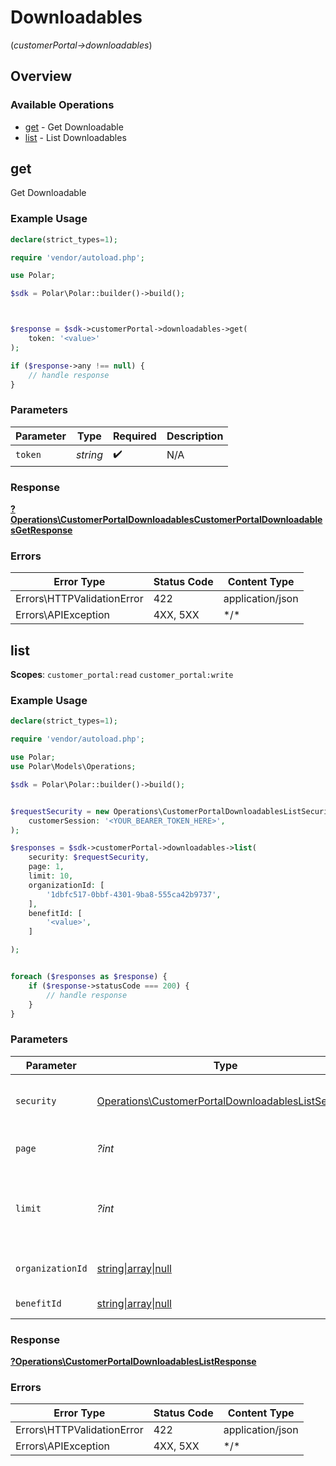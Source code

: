 # Downloadables
(*customerPortal->downloadables*)

## Overview

### Available Operations

* [get](#get) - Get Downloadable
* [list](#list) - List Downloadables

## get

Get Downloadable

### Example Usage

```php
declare(strict_types=1);

require 'vendor/autoload.php';

use Polar;

$sdk = Polar\Polar::builder()->build();



$response = $sdk->customerPortal->downloadables->get(
    token: '<value>'
);

if ($response->any !== null) {
    // handle response
}
```

### Parameters

| Parameter          | Type               | Required           | Description        |
| ------------------ | ------------------ | ------------------ | ------------------ |
| `token`            | *string*           | :heavy_check_mark: | N/A                |

### Response

**[?Operations\CustomerPortalDownloadablesCustomerPortalDownloadablesGetResponse](../../Models/Operations/CustomerPortalDownloadablesCustomerPortalDownloadablesGetResponse.md)**

### Errors

| Error Type                 | Status Code                | Content Type               |
| -------------------------- | -------------------------- | -------------------------- |
| Errors\HTTPValidationError | 422                        | application/json           |
| Errors\APIException        | 4XX, 5XX                   | \*/\*                      |

## list

**Scopes**: `customer_portal:read` `customer_portal:write`

### Example Usage

```php
declare(strict_types=1);

require 'vendor/autoload.php';

use Polar;
use Polar\Models\Operations;

$sdk = Polar\Polar::builder()->build();


$requestSecurity = new Operations\CustomerPortalDownloadablesListSecurity(
    customerSession: '<YOUR_BEARER_TOKEN_HERE>',
);

$responses = $sdk->customerPortal->downloadables->list(
    security: $requestSecurity,
    page: 1,
    limit: 10,
    organizationId: [
        '1dbfc517-0bbf-4301-9ba8-555ca42b9737',
    ],
    benefitId: [
        '<value>',
    ]

);


foreach ($responses as $response) {
    if ($response->statusCode === 200) {
        // handle response
    }
}
```

### Parameters

| Parameter                                                                                                                | Type                                                                                                                     | Required                                                                                                                 | Description                                                                                                              |
| ------------------------------------------------------------------------------------------------------------------------ | ------------------------------------------------------------------------------------------------------------------------ | ------------------------------------------------------------------------------------------------------------------------ | ------------------------------------------------------------------------------------------------------------------------ |
| `security`                                                                                                               | [Operations\CustomerPortalDownloadablesListSecurity](../../Models/Operations/CustomerPortalDownloadablesListSecurity.md) | :heavy_check_mark:                                                                                                       | The security requirements to use for the request.                                                                        |
| `page`                                                                                                                   | *?int*                                                                                                                   | :heavy_minus_sign:                                                                                                       | Page number, defaults to 1.                                                                                              |
| `limit`                                                                                                                  | *?int*                                                                                                                   | :heavy_minus_sign:                                                                                                       | Size of a page, defaults to 10. Maximum is 100.                                                                          |
| `organizationId`                                                                                                         | [string\|array\|null](../../Models/Operations/CustomerPortalDownloadablesListQueryParamOrganizationIDFilter.md)          | :heavy_minus_sign:                                                                                                       | Filter by organization ID.                                                                                               |
| `benefitId`                                                                                                              | [string\|array\|null](../../Models/Operations/CustomerPortalDownloadablesListQueryParamBenefitIDFilter.md)               | :heavy_minus_sign:                                                                                                       | Filter by benefit ID.                                                                                                    |

### Response

**[?Operations\CustomerPortalDownloadablesListResponse](../../Models/Operations/CustomerPortalDownloadablesListResponse.md)**

### Errors

| Error Type                 | Status Code                | Content Type               |
| -------------------------- | -------------------------- | -------------------------- |
| Errors\HTTPValidationError | 422                        | application/json           |
| Errors\APIException        | 4XX, 5XX                   | \*/\*                      |